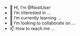 - 👋 Hi, I’m @NostUser
- 👀 I’m interested in ...
- 🌱 I’m currently learning ...
- 💞️ I’m looking to collaborate on ...
- 📫 How to reach me ...

<!---
NostUser/NostUser is a ✨ special ✨ repository because its `README.md` (this file) appears on your GitHub profile.
You can click the Preview link to take a look at your changes.
--->
